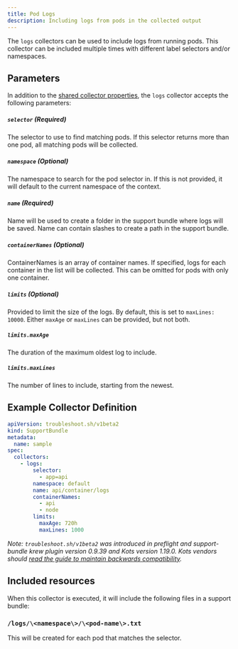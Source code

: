 ```yaml
---
title: Pod Logs
description: Including logs from pods in the collected output
---
```


The `logs` collectors can be used to include logs from running pods.
This collector can be included multiple times with different label selectors and/or namespaces.

## Parameters

In addition to the [shared collector properties](https://troubleshoot.sh/docs/collect/collectors/#shared-properties), the `logs` collector accepts the following parameters:

##### `selector` (Required)
The selector to use to find matching pods.
If this selector returns more than one pod, all matching pods will be collected.

##### `namespace` (Optional)
The namespace to search for the pod selector in.
If this is not provided, it will default to the current namespace of the context.

##### `name` (Required)
Name will be used to create a folder in the support bundle where logs will be saved.
Name can contain slashes to create a path in the support bundle.

##### `containerNames` (Optional)
ContainerNames is an array of container names.
If specified, logs for each container in the list will be collected.
This can be omitted for pods with only one container.

##### `limits` (Optional)
Provided to limit the size of the logs.
By default, this is set to `maxLines: 10000`.
Either `maxAge` or `maxLines` can be provided, but not both.

##### `limits.maxAge`
The duration of the maximum oldest log to include.

##### `limits.maxLines`
The number of lines to include, starting from the newest.

## Example Collector Definition

```yaml
apiVersion: troubleshoot.sh/v1beta2
kind: SupportBundle
metadata:
  name: sample
spec:
  collectors:
    - logs:
        selector:
          - app=api
        namespace: default
        name: api/container/logs
        containerNames:
          - api
          - node
        limits:
          maxAge: 720h
          maxLines: 1000

```

*Note: `troubleshoot.sh/v1beta2` was introduced in preflight and support-bundle krew plugin version 0.9.39 and Kots version 1.19.0. Kots vendors should [read the guide to maintain backwards compatibility](/v1beta2).*

## Included resources

When this collector is executed, it will include the following files in a support bundle:

### `/logs/\<namespace\>/\<pod-name\>.txt`
This will be created for each pod that matches the selector.


